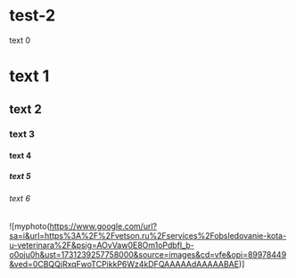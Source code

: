 # test-2
text 0
# text 1
## text 2
### text 3
#### text 4
##### text 5
###### text 6
![myphoto(https://www.google.com/url?sa=i&url=https%3A%2F%2Fvetson.ru%2Fservices%2Fobsledovanie-kota-u-veterinara%2F&psig=AOvVaw0E8Om1oPdbfl_b-o0oju0h&ust=1731239257758000&source=images&cd=vfe&opi=89978449&ved=0CBQQjRxqFwoTCPikkP6Wz4kDFQAAAAAdAAAAABAE)]
